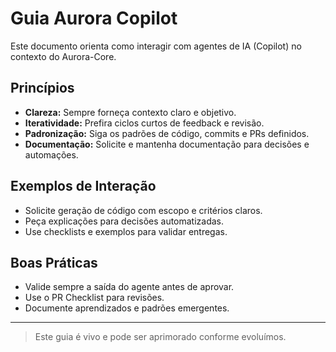 # Guia Aurora Copilot

Este documento orienta como interagir com agentes de IA (Copilot) no contexto do Aurora-Core.

## Princípios

- **Clareza:** Sempre forneça contexto claro e objetivo.
- **Iteratividade:** Prefira ciclos curtos de feedback e revisão.
- **Padronização:** Siga os padrões de código, commits e PRs definidos.
- **Documentação:** Solicite e mantenha documentação para decisões e automações.

## Exemplos de Interação

- Solicite geração de código com escopo e critérios claros.
- Peça explicações para decisões automatizadas.
- Use checklists e exemplos para validar entregas.

## Boas Práticas

- Valide sempre a saída do agente antes de aprovar.
- Use o PR Checklist para revisões.
- Documente aprendizados e padrões emergentes.

---

> Este guia é vivo e pode ser aprimorado conforme evoluímos.
